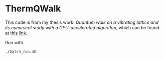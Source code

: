 # ThermQWalk

This code is from my thesis work: _Quantum walk on a vibrating lattice and its numerical study with a GPU-accelerated algorithm_, which can be found at [this link](http://hdl.handle.net/10589/142334).

Run with
```
./batch_run.sh
```
